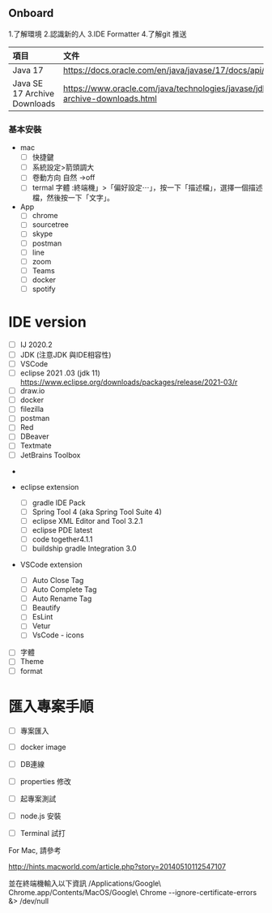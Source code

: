 ## Onboard

1.了解環境
2.認識新的人
3.IDE Formatter
4.了解git 推送

| 項目                           | 文件                                                                           | 
|:-----------------------------|:-----------------------------------------------------------------------------| 
| Java 17                      | https://docs.oracle.com/en/java/javase/17/docs/api/index.html                | 
| Java SE 17 Archive Downloads | https://www.oracle.com/java/technologies/javase/jdk17-archive-downloads.html | 


### 基本安裝

- mac
    - [ ]  快捷鍵
    - [ ]  系統設定>箭頭調大
    - [ ]  卷動方向 自然 ->off
    - [ ]  termal 字體 :終端機」>「偏好設定⋯」，按一下「描述檔」，選擇一個描述檔，然後按一下「文字」。
- App
    - [ ]  chrome
    - [ ]  sourcetree
    - [ ]  skype
    - [ ]  postman
    - [ ]  line
    - [ ]  zoom
    - [ ]  Teams
    - [ ]  docker
    - [ ]  spotify
  
# IDE version

- [ ]  IJ 2020.2
- [ ]  JDK (注意JDK 與IDE相容性)
- [ ]  VSCode
- [ ]  eclipse 2021 .03 (jdk 11) https://www.eclipse.org/downloads/packages/release/2021-03/r
- [ ]  draw.io
- [ ]  docker
- [ ]  filezilla
- [ ]  postman
- [ ]  Red
- [ ]  DBeaver
- [ ]  Textmate
- [ ]  JetBrains Toolbox

- 

- eclipse extension
    - [ ]  gradle IDE Pack
    - [ ]  Spring Tool 4 (aka Spring Tool Suite 4)
    - [ ]  eclipse XML Editor and Tool 3.2.1
    - [ ]  eclipse PDE latest
    - [ ]  code together4.1.1
    - [ ]  buildship gradle Integration 3.0
  
- VSCode extension
    - [ ]  Auto Close Tag
    - [ ]  Auto Complete Tag
    - [ ]  Auto Rename Tag
    - [ ]  Beautify
    - [ ]  EsLint
    - [ ]  Vetur
    - [ ]  VsCode - icons

- [ ]  字體
- [ ]  Theme
- [ ]  format

# 匯入專案手順

- [ ]  專案匯入
- [ ]  docker image
- [ ]  DB連線
- [ ]  properties 修改
- [ ]  起專案測試
- [ ]  node.js 安裝
- [ ]  Terminal 試打


For Mac, 請參考

http://hints.macworld.com/article.php?story=20140510112547107

並在終端機輸入以下資訊
/Applications/Google\ Chrome.app/Contents/MacOS/Google\ Chrome --ignore-certificate-errors &> /dev/null